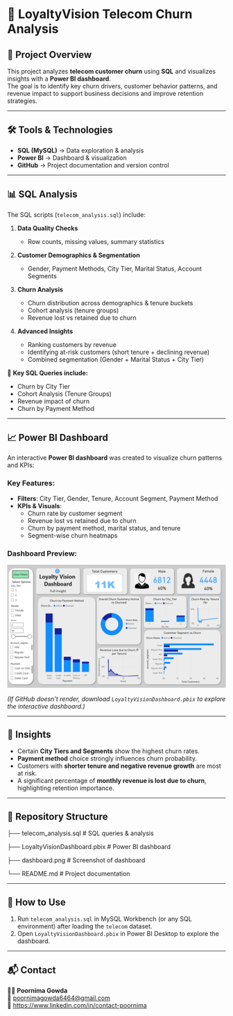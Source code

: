 # 📂 LoyaltyVision Telecom Churn Analysis

## 📌 Project Overview
This project analyzes **telecom customer churn** using **SQL** and visualizes insights with a **Power BI dashboard**.  
The goal is to identify key churn drivers, customer behavior patterns, and revenue impact to support business decisions and improve retention strategies.  

---

## 🛠️ Tools & Technologies
- **SQL (MySQL)** → Data exploration & analysis  
- **Power BI** → Dashboard & visualization  
- **GitHub** → Project documentation and version control  

---

## 📊 SQL Analysis
The SQL scripts (`telecom_analysis.sql`) include:  

1. **Data Quality Checks**
   - Row counts, missing values, summary statistics  

2. **Customer Demographics & Segmentation**
   - Gender, Payment Methods, City Tier, Marital Status, Account Segments  

3. **Churn Analysis**
   - Churn distribution across demographics & tenure buckets  
   - Cohort analysis (tenure groups)  
   - Revenue lost vs retained due to churn  

4. **Advanced Insights**
   - Ranking customers by revenue  
   - Identifying at-risk customers (short tenure + declining revenue)  
   - Combined segmentation (Gender + Marital Status + City Tier)  

📌 **Key SQL Queries include:**  
- Churn by City Tier  
- Cohort Analysis (Tenure Groups)  
- Revenue impact of churn  
- Churn by Payment Method  

---

## 📈 Power BI Dashboard
An interactive **Power BI dashboard** was created to visualize churn patterns and KPIs:  

### Key Features:
- **Filters**: City Tier, Gender, Tenure, Account Segment, Payment Method  
- **KPIs & Visuals**:
  - Churn rate by customer segment  
  - Revenue lost vs retained due to churn  
  - Churn by payment method, marital status, and tenure  
  - Segment-wise churn heatmaps  

### Dashboard Preview:
![Dashboard Screenshot](Dashboard.png)  

*(If GitHub doesn’t render, download `LoyaltyVisionDashboard.pbix` to explore the interactive dashboard.)*  

---

## 🔑 Insights
- Certain **City Tiers and Segments** show the highest churn rates.  
- **Payment method** choice strongly influences churn probability.  
- Customers with **shorter tenure and negative revenue growth** are most at risk.  
- A significant percentage of **monthly revenue is lost due to churn**, highlighting retention importance.  

---

## 📂 Repository Structure
├── telecom_analysis.sql # SQL queries & analysis

├── LoyaltyVisionDashboard.pbix # Power BI dashboard

├── dashboard.png # Screenshot of dashboard

└── README.md # Project documentation


---

## 🚀 How to Use
1. Run `telecom_analysis.sql` in MySQL Workbench (or any SQL environment) after loading the `telecom` dataset.  
2. Open `LoyaltyVisionDashboard.pbix` in Power BI Desktop to explore the dashboard.  

---

## 📬 Contact
👩‍💻 **Poornima Gowda**  
📧 poornimagowda6464@gmail.com  
🔗 https://www.linkedin.com/in/contact-poornima


